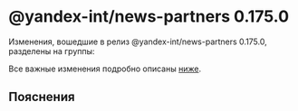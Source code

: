 # @yandex-int/news-partners 0.175.0

<!-- ЧЕЛОВЕЧЕСКОЕ ВСТУПЛЕНИЕ -->

Изменения, вошедшие в релиз @yandex-int/news-partners 0.175.0, разделены на группы:

Все важные изменения подробно описаны [ниже](#Пояснения).

## Пояснения

